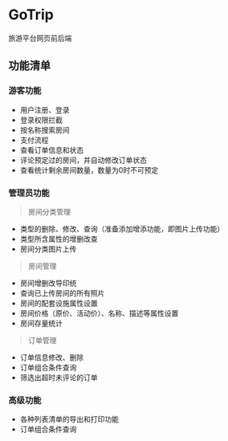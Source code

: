 # GoTrip

旅游平台网页前后端

## 功能清单
### 游客功能
+ 用户注册、登录
+ 登录权限拦截
+ 按名称搜索房间
+ 支付流程
+ 查看订单信息和状态
+ 评论预定过的房间，并自动修改订单状态
+ 查看统计剩余房间数量，数量为0时不可预定

### 管理员功能
> 房间分类管理
+ 类型的删除、修改、查询（准备添加增添功能，即图片上传功能）
+ 类型所含属性的增删改查
+ 房间分类图片上传

> 房间管理
+ 房间增删改导印统
+ 查询已上传房间的所有照片
+ 房间的配套设施属性设置
+ 房间价格（原价、活动价）、名称、描述等属性设置
+ 房间存量统计

> 订单管理
+ 订单信息修改、删除
+ 订单组合条件查询
+ 筛选出超时未评论的订单

### 高级功能
+ 各种列表清单的导出和打印功能
+ 订单组合条件查询